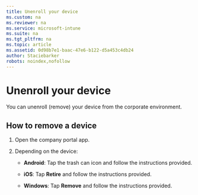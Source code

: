 ```yaml
---
title: Unenroll your device
ms.custom: na
ms.reviewer: na
ms.service: microsoft-intune
ms.suite: na
ms.tgt_pltfrm: na
ms.topic: article
ms.assetid: 0d98b7e1-baac-47e6-b122-d5a453c4db24
author: Staciebarker
robots: noindex,nofollow
---
```

# Unenroll your device
You can unenroll (remove) your device from the corporate environment.

## How to remove a device

1.  Open the company portal app.

2.  Depending on the device:

    -   **Android**: Tap the trash can icon and follow the instructions provided.

    -   **iOS**: Tap **Retire** and follow the instructions provided.

    -   **Windows**: Tap **Remove** and follow the instructions provided.


